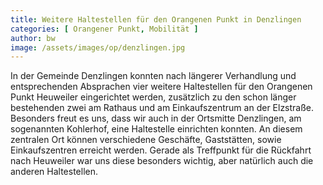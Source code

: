 ```yaml
---
title: Weitere Haltestellen für den Orangenen Punkt in Denzlingen
categories: [ Orangener Punkt, Mobilität ]
author: bw
image: /assets/images/op/denzlingen.jpg
---
```

In der Gemeinde Denzlingen konnten nach längerer Verhandlung und entsprechenden Absprachen vier weitere Haltestellen für den Orangenen Punkt Heuweiler eingerichtet werden, zusätzlich zu den schon länger bestehenden zwei am Rathaus und am Einkaufszentrum an der Elzstraße. Besonders freut es uns, dass wir auch in der Ortsmitte Denzlingen, am sogenannten Kohlerhof, eine Haltestelle einrichten konnten. An diesem zentralen Ort können verschiedene Geschäfte, Gaststätten, sowie Einkaufszentren erreicht werden. Gerade als Treffpunkt für die Rückfahrt nach Heuweiler war uns diese besonders wichtig, aber natürlich auch die anderen Haltestellen.